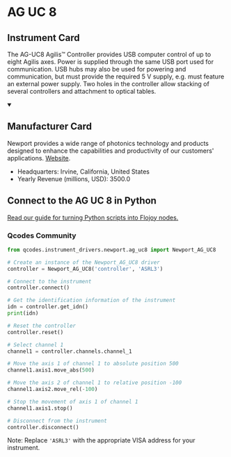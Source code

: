 
# AG UC 8

## Instrument Card

The AG-UC8 Agilis™ Controller provides USB computer control of up to eight Agilis axes. Power is supplied through the same USB port used for communication. USB hubs may also be used for powering and communication, but must provide the required 5 V supply, e.g. must feature an external power supply. Two holes in the controller allow stacking of several controllers and attachment to optical tables.

<details open>
<summary><h2>Manufacturer Card</h2></summary>
Newport provides a wide range of photonics technology and products designed to enhance the capabilities and productivity of our customers' applications. <a href=https://www.newport.com/>Website</a>.
<br>
<ul>
  <li>Headquarters: Irvine, California, United States</li>
  <li>Yearly Revenue (millions, USD): 3500.0</li>
</ul>
</details>

## Connect to the AG UC 8 in Python

[Read our guide for turning Python scripts into Flojoy nodes.](https://docs.flojoy.ai/custom-nodes/creating-custom-node/)


### Qcodes Community

```python
from qcodes.instrument_drivers.newport.ag_uc8 import Newport_AG_UC8

# Create an instance of the Newport_AG_UC8 driver
controller = Newport_AG_UC8('controller', 'ASRL3')

# Connect to the instrument
controller.connect()

# Get the identification information of the instrument
idn = controller.get_idn()
print(idn)

# Reset the controller
controller.reset()

# Select channel 1
channel1 = controller.channels.channel_1

# Move the axis 1 of channel 1 to absolute position 500
channel1.axis1.move_abs(500)

# Move the axis 2 of channel 1 to relative position -100
channel1.axis2.move_rel(-100)

# Stop the movement of axis 1 of channel 1
channel1.axis1.stop()

# Disconnect from the instrument
controller.disconnect()
```
Note: Replace `'ASRL3'` with the appropriate VISA address for your instrument.

